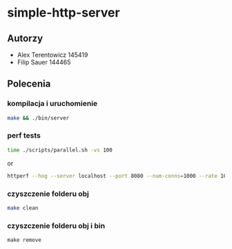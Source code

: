 # simple-http-server

## Autorzy
- Alex Terentowicz 145419
- Filip Sauer 144465

## Polecenia
### kompilacja i uruchomienie
```sh
make && ./bin/server
```

### perf tests
```sh
time ./scripts/parallel.sh -vs 100
```
or
```sh
httperf --hog --server localhost --port 8080 --num-conns=1000 --rate 100000
```

### czyszczenie folderu obj
```sh
make clean
```

### czyszczenie folderu obj i bin
```
make remove
```